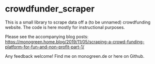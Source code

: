 # crowdfunder_scraper

This is a small library to scrape data off a (to be unnamed) crowdfunding website. The code is here mostly for instructional purposes.

Please see the accompanying blog posts: https://monogreen.home.blog/2019/11/05/scraping-a-crowd-funding-platform-for-fun-and-non-profit-part-1/

Any feedback welcome! Find me on monogreen.de or here on Github.
